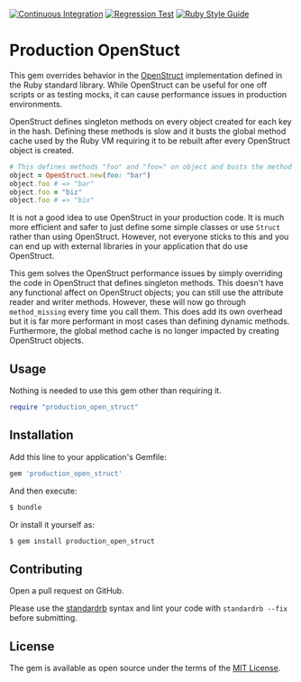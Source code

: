 [![Continuous Integration](https://github.com/bdurand/production_open_struct/actions/workflows/continuous_integration.yml/badge.svg)](https://github.com/bdurand/production_open_struct/actions/workflows/continuous_integration.yml)
[![Regression Test](https://github.com/bdurand/production_open_struct/actions/workflows/regression_test.yml/badge.svg)](https://github.com/bdurand/production_open_struct/actions/workflows/regression_test.yml)
[![Ruby Style Guide](https://img.shields.io/badge/code_style-standard-brightgreen.svg)](https://github.com/testdouble/standard)

# Production OpenStuct

This gem overrides behavior in the [OpenStruct](https://github.com/ruby/ostruct) implementation defined in the Ruby standard library. While OpenStruct can be useful for one off scripts or as testing mocks, it can cause performance issues in production environments.

OpenStruct defines singleton methods on every object created for each key in the hash. Defining these methods is slow and it busts the global method cache used by the Ruby VM requiring it to be rebuilt after every OpenStruct object is created.

```ruby
# This defines methods "foo" and "foo=" on object and busts the method cache
object = OpenStruct.new(foo: "bar")
object.foo # => "bar"
object.foo = "biz"
object.foo # => "bix"
```

It is not a good idea to use OpenStruct in your production code. It is much more efficient and safer to just define some simple classes or use `Struct` rather than using OpenStruct. However, not everyone sticks to this and you can end up with external libraries in your application that do use OpenStruct.

This gem solves the OpenStruct performance issues by simply overriding the code in OpenStruct that defines singleton methods. This doesn't have any functional affect on OpenStruct objects; you can still use the attribute reader and writer methods. However, these will now go through `method_missing` every time you call them. This does add its own overhead but it is far more performant in most cases than defining dynamic methods. Furthermore, the global method cache is no longer impacted by creating OpenStruct objects.

## Usage

Nothing is needed to use this gem other than requiring it.

```ruby
require "production_open_struct"
```

## Installation

Add this line to your application's Gemfile:

```ruby
gem 'production_open_struct'
```

And then execute:
```bash
$ bundle
```

Or install it yourself as:
```bash
$ gem install production_open_struct
```

## Contributing

Open a pull request on GitHub.

Please use the [standardrb](https://github.com/testdouble/standard) syntax and lint your code with `standardrb --fix` before submitting.

## License

The gem is available as open source under the terms of the [MIT License](https://opensource.org/licenses/MIT).
